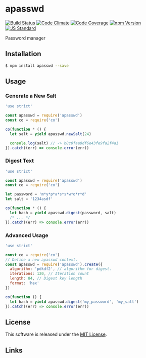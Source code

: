 apasswd
==========

<!---
This file is generated by ape-tmpl. Do not update manually.
--->

<!-- Badge Start -->
<a name="badges"></a>

[![Build Status][bd_travis_shield_url]][bd_travis_url]
[![Code Climate][bd_codeclimate_shield_url]][bd_codeclimate_url]
[![Code Coverage][bd_codeclimate_coverage_shield_url]][bd_codeclimate_url]
[![npm Version][bd_npm_shield_url]][bd_npm_url]
[![JS Standard][bd_standard_shield_url]][bd_standard_url]

[bd_repo_url]: https://github.com/okunishinishi/node-apasswd
[bd_travis_url]: http://travis-ci.org/okunishinishi/node-apasswd
[bd_travis_shield_url]: http://img.shields.io/travis/okunishinishi/node-apasswd.svg?style=flat
[bd_travis_com_url]: http://travis-ci.com/okunishinishi/node-apasswd
[bd_travis_com_shield_url]: https://api.travis-ci.com/okunishinishi/node-apasswd.svg?token=
[bd_license_url]: https://github.com/okunishinishi/node-apasswd/blob/master/LICENSE
[bd_codeclimate_url]: http://codeclimate.com/github/okunishinishi/node-apasswd
[bd_codeclimate_shield_url]: http://img.shields.io/codeclimate/github/okunishinishi/node-apasswd.svg?style=flat
[bd_codeclimate_coverage_shield_url]: http://img.shields.io/codeclimate/coverage/github/okunishinishi/node-apasswd.svg?style=flat
[bd_gemnasium_url]: https://gemnasium.com/okunishinishi/node-apasswd
[bd_gemnasium_shield_url]: https://gemnasium.com/okunishinishi/node-apasswd.svg
[bd_npm_url]: http://www.npmjs.org/package/apasswd
[bd_npm_shield_url]: http://img.shields.io/npm/v/apasswd.svg?style=flat
[bd_standard_url]: http://standardjs.com/
[bd_standard_shield_url]: https://img.shields.io/badge/code%20style-standard-brightgreen.svg

<!-- Badge End -->


<!-- Description Start -->
<a name="description"></a>

Password manager

<!-- Description End -->


<!-- Overview Start -->
<a name="overview"></a>



<!-- Overview End -->


<!-- Sections Start -->
<a name="sections"></a>

<!-- Section from "doc/guides/01.Installation.md.hbs" Start -->

<a name="section-doc-guides-01-installation-md"></a>
Installation
-----

```bash
$ npm install apasswd --save
```


<!-- Section from "doc/guides/01.Installation.md.hbs" End -->

<!-- Section from "doc/guides/02.Usage.md.hbs" Start -->

<a name="section-doc-guides-02-usage-md"></a>
Usage
---------

### Generate a New Salt

```Javascript
'use strict'

const apasswd = require('apasswd')
const co = require('co')

co(function * () {
  let salt = yield apasswd.newSalt(24)

  console.log(salt) // -> b8c0faa8df6e43fe9fa2f4a1
}).catch((err) => console.error(err))

```

### Digest Text

```Javascript
'use strict'

const apasswd = require('apasswd')
const co = require('co')

let password = 'm*y*p*a*s*s*w*o*r*d'
let salt = '1234asdf'

co(function * () {
  let hash = yield apasswd.digest(password, salt)
  /* ... */
}).catch((err) => console.error(err))

```

### Advanced Usage

```Javascript
'use strict'

const co = require('co')
// Define a new apasswd context.
const apasswd = require('apasswd').create({
  algorithm: 'pdkdf2', // algorithm for digest.
  iterations: 120, // Iteration count
  length: 84, // Digest key length
  format: 'hex'
})

co(function () {
  let hash = yield apasswd.digest('my_password', 'my_salt')
}).catch((err) => console.error(err))

```



<!-- Section from "doc/guides/02.Usage.md.hbs" End -->


<!-- Sections Start -->


<!-- LICENSE Start -->
<a name="license"></a>

License
-------
This software is released under the [MIT License](https://github.com/okunishinishi/node-apasswd/blob/master/LICENSE).

<!-- LICENSE End -->


<!-- Links Start -->
<a name="links"></a>

Links
------



<!-- Links End -->
